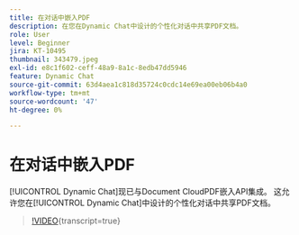 ```yaml
---
title: 在对话中嵌入PDF
description: 在您在Dynamic Chat中设计的个性化对话中共享PDF文档。
role: User
level: Beginner
jira: KT-10495
thumbnail: 343479.jpeg
exl-id: e8c1f602-ceff-48a9-8a1c-8edb47dd5946
feature: Dynamic Chat
source-git-commit: 63d4aea1c818d35724c0cdc14e69ea00eb06b4a0
workflow-type: tm+mt
source-wordcount: '47'
ht-degree: 0%

---
```


# 在对话中嵌入PDF

[!UICONTROL Dynamic Chat]现已与Document CloudPDF嵌入API集成。 这允许您在[!UICONTROL Dynamic Chat]中设计的个性化对话中共享PDF文档。

>[!VIDEO](https://video.tv.adobe.com/v/3447991/?quality=12&learn=on&captions=chi_hans){transcript=true}
